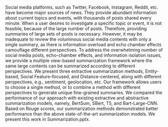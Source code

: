 Social media platforms, such as Twitter, Facebook, Instagram, Reddit, etc. have become major sources of news. They provide abundant information about current topics and events, with thousands of posts shared every minute. When a user desires to investigate a specific topic or event, it is not feasible, because of the large number of posts. Therefore, providing summaries of large sets of posts is necessary. However, it may be inadequate to review the voluminous social media contents with only a single summary, as there is information overload and echo chamber effects camouflage different perspectives. To address the overwhelming number of social media posts, echo-chamber effects, and information isolation issues, we provide a multiple view-based summarization framework where the same large contents can be summarized according to different perspectives. We present three extractive summarization methods, Entity-based, Social Feature-focused, and Distance-centered, along with different perspectives, e.g., sentiment, geolocation, etc. Our framework allows users to choose a single method, or to combine a method with different perspectives to generate unique fine-grained summaries. We compared the performance of our approach with existing extractive and abstractive summarization models, namely, BertSum, SBert, T5, and Bart-Large-CNN. Based on Rouge scores, our summarization methods demonstrated better performance than the above state-of-the-art summarization models.
We present this work in Summarization.pptx.
